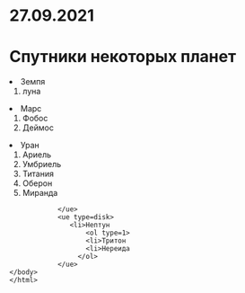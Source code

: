 # 27.09.2021
<html>
    <link rel="stylesheet" href="style.css" type="text/css"/>
        <body>
            <h1>Спутники некоторых планет</h1>
               <ue type=disk>
                   <li>Земпя
                       <ol type=1>
                       <li>луна
                       </ol>
               </ue>
               <ue type=disk>
                   <li>Марс
                       <ol type=1>
                       <li>Фобос
                       <li>Деймос
                       </ol>
               </ue>
               <ue type=disk>
                   <li>Уран
                       <ol type=1>
                       <li>Ариель
                       <li>Умбриель
                       <li>Титания
                       <li>Оберон
                       <li>Миранда
                       </ol>
                 
                </ue>
                <ue type=disk>
                   <li>Нептун
                       <ol type=1>
                       <li>Тритон
                       <li>Нереидa
                     </ol>
                </ue>
    </body>
    </html>
